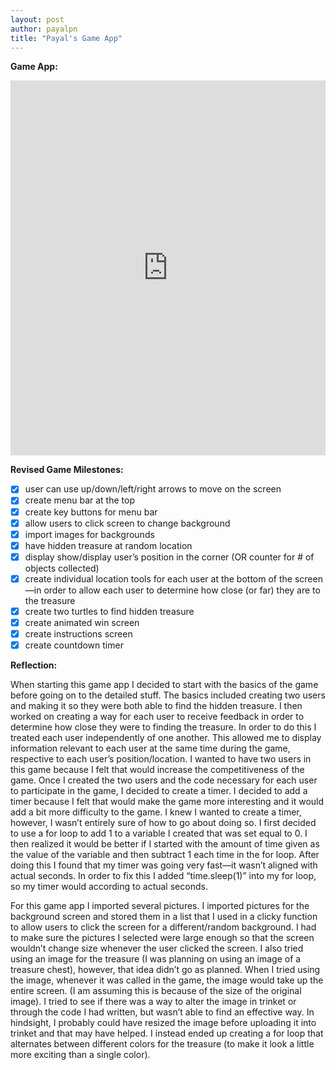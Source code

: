 ```yaml
---
layout: post
author: payalpn
title: "Payal's Game App"
---
```


**Game App:**

<iframe src="https://trinket.io/embed/python/657bfe8fc6" width="100%" height="600" frameborder="0" marginwidth="0" marginheight="0" allowfullscreen></iframe>


**Revised Game Milestones:**
-	[x] user can use up/down/left/right arrows to move on the screen
-	[x] create menu bar at the top
-	[x] create key buttons for menu bar
-	[x] allow users to click screen to change background
-	[x] import images for backgrounds 
-	[x] have hidden treasure at random location
-	[x] display show/display user’s position in the corner (OR counter for # of objects collected)
-	[x] create individual location tools for each user at the bottom of the screen—in order to allow each user to determine how close (or far) they are to the treasure  
-	[x] create two turtles to find hidden treasure 
-	[x] create animated win screen 
-	[x] create instructions screen 
-	[x] create countdown timer 

**Reflection:**

When starting this game app I decided to start with the basics of the game before going on to the detailed stuff.  The basics included creating two users and making it so they were both able to find the hidden treasure.  I then worked on creating a way for each user to receive feedback in order to determine how close they were to finding the treasure.  In order to do this I treated each user independently of one another.  This allowed me to display information relevant to each user at the same time during the game, respective to each user’s position/location.  I wanted to have two users in this game because I felt that would increase the competitiveness of the game.  Once I created the two users and the code necessary for each user to participate in the game, I decided to create a timer.  I decided to add a timer because I felt that would make the game more interesting and it would add a bit more difficulty to the game.  I knew I wanted to create a timer, however, I wasn’t entirely sure of how to go about doing so.  I first decided to use a for loop to add 1 to a variable I created that was set equal to 0.  I then realized it would be better if I started with the amount of time given as the value of the variable and then subtract 1 each time in the for loop.  After doing this I found that my timer was going very fast—it wasn’t aligned with actual seconds.  In order to fix this I added “time.sleep(1)” into my for loop, so my timer would according to actual seconds.  

For this game app I imported several pictures.  I imported pictures for the background screen and stored them in a list that I used in a clicky function to allow users to click the screen for a different/random background.  I had to make sure the pictures I selected were large enough so that the screen wouldn’t change size whenever the user clicked the screen.  I also tried using an image for the treasure (I was planning on using an image of a treasure chest), however, that idea didn’t go as planned.  When I tried using the image, whenever it was called in the game, the image would take up the entire screen.  (I am assuming this is because of the size of the original image).  I tried to see if there was a way to alter the image in trinket or through the code I had written, but wasn’t able to find an effective way.  In hindsight, I probably could have resized the image before uploading it into trinket and that may have helped.  I instead ended up creating a for loop that alternates between different colors for the treasure (to make it look a little more exciting than a single color).  

